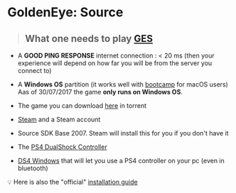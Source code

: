 # GoldenEye: Source

>## What one needs to play [GES](https://www.geshl2.com)

- A **GOOD PING RESPONSE** internet connection : < 20 ms
(then your experience will depend on how far you will be from the server you connect to)

- A **Windows OS** partition (it works well with [bootcamp](https://support.apple.com/fr-fr/HT201468) for macOS users)
Aas of 30/07/2017 the game **only runs on Windows OS**.

- The game you can download [here](https://www.geshl2.com/client-downloads) in torrent

- [Steam](http://store.steampowered.com/about) and a Steam account

- Source SDK Base 2007. Steam will install this for you if you don't have it

- The [PS4 DualShock Controller](https://www.playstation.com/en-us/explore/accessories/gaming-controllers/dualshock-4)

- [DS4 Windows](http://ds4windows.com) that will let you use a PS4 controller on your pc (even in bluetooth)

:bulb: Here is also the "official" [installation guide](http://wiki.geshl2.com/goldeneye/installation)